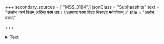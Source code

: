 +++
secondary_sources = [ "MSS_3184",]
jsonClass = "Subhaashita"
text = "अलोभः परमं वित्तम् अहिंसा परमं तपः।  \nअमाया परमा विद्या निरवद्या मनीषिणाम्॥"
title = "अलोभः परमम्"

+++

<details><summary>Text</summary>

अलोभः परमं वित्तम् अहिंसा परमं तपः।  
अमाया परमा विद्या निरवद्या मनीषिणाम्॥
</details>
